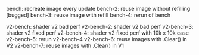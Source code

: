 bench:      recreate image every update
bench-2:    reuse image without refilling [bugged]
bench-3:    reuse image with refill
bench-4:    rerun of bench

v2-bench:   shader v2 bad perf
v2-bench-2: shader v2 bad perf
v2-bench-3: shader v2 fixed perf
v2-bench-4: shader v2 fixed perf with 10k x 10k case
v2-bench-5: rerun v2-bench-4
v2-bench-6: reuse images with .Clear() in V2
v2-bench-7: reuse images with .Clear() in V1